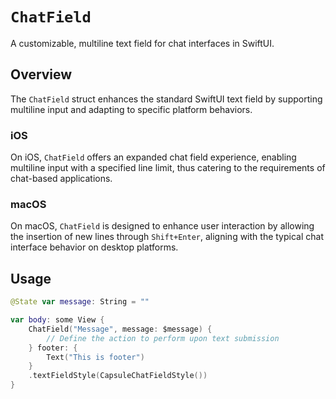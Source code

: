 # ``ChatField``

A customizable, multiline text field for chat interfaces in SwiftUI.

## Overview

The ``ChatField`` struct enhances the standard SwiftUI text field by supporting multiline input and adapting to specific platform behaviors.

### iOS

On iOS, ``ChatField`` offers an expanded chat field experience, enabling multiline input with a specified line limit, thus catering to the requirements of chat-based applications.

### macOS

On macOS, ``ChatField`` is designed to enhance user interaction by allowing the insertion of new lines through `Shift+Enter`, aligning with the typical chat interface behavior on desktop platforms.

## Usage

```swift
@State var message: String = ""

var body: some View {
    ChatField("Message", message: $message) {
        // Define the action to perform upon text submission
    } footer: {
        Text("This is footer")
    }
    .textFieldStyle(CapsuleChatFieldStyle())
}
```
